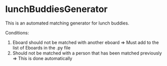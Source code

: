 # lunchBuddiesGenerator

This is an automated matching generator for lunch buddies.

Conditions:
1) Eboard should not be matched with another eboard
  => Must add to the list of Eboards in the .py file
2) Should not be matched with a person that has been matched previously
  => This is done automatically
